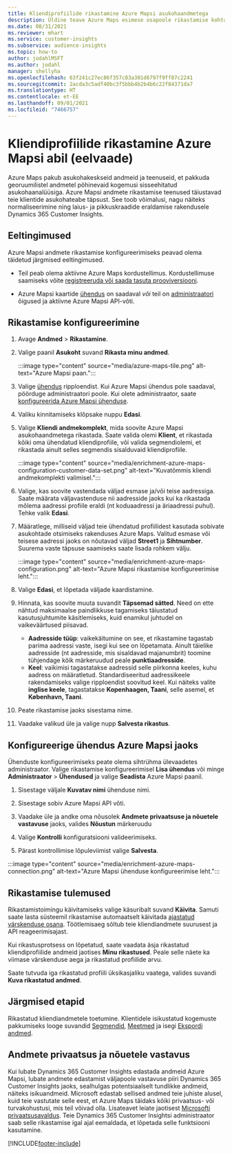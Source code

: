 ```yaml
---
title: Kliendiprofiilide rikastamine Azure Mapsi asukohaandmetega
description: Üldine teave Azure Maps esimese osapoole rikastamise kohta.
ms.date: 08/31/2021
ms.reviewer: mhart
ms.service: customer-insights
ms.subservice: audience-insights
ms.topic: how-to
author: jodahlMSFT
ms.author: jodahl
manager: shellyha
ms.openlocfilehash: 63f241c27ec86f357c83a301d6797f9ff87c2241
ms.sourcegitcommit: 2acda3c5adf40bc3f5bbb4b2b4b6c22f84371da7
ms.translationtype: HT
ms.contentlocale: et-EE
ms.lasthandoff: 09/01/2021
ms.locfileid: "7466757"
---
```

# <a name="enrichment-of-customer-profiles-with-azure-maps-preview"></a>Kliendiprofiilide rikastamine Azure Mapsi abil (eelvaade)

Azure Maps pakub asukohakeskseid andmeid ja teenuseid, et pakkuda georuumilistel andmetel põhinevaid kogemusi sisseehitatud asukohaanalüüsiga. Azure Mapsi andmete rikastamise teenused täiustavad teie klientide asukohateabe täpsust. See toob võimalusi, nagu näiteks normaliseerimine ning laius- ja pikkuskraadide eraldamise rakendusele Dynamics 365 Customer Insights.

## <a name="prerequisites"></a>Eeltingimused

Azure Mapsi andmete rikastamise konfigureerimiseks peavad olema täidetud järgmised eeltingimused.

- Teil peab olema aktiivne Azure Maps kordustellimus. Kordustellimuse saamiseks võite [registreeruda või saada tasuta prooviversiooni](https://azure.microsoft.com/services/azure-maps/).

- Azure Mapsi kaartide [ühendus](connections.md) on saadaval *või* teil on [administraatori](permissions.md#administrator) õigused ja aktiivne Azure Mapsi API-võti.

## <a name="configure-the-enrichment"></a>Rikastamise konfigureerimine

1. Avage **Andmed** > **Rikastamine**. 

1. Valige paanil **Asukoht** suvand **Rikasta minu andmed**.

   :::image type="content" source="media/azure-maps-tile.png" alt-text="Azure Mapsi paan.":::

1. Valige [ühendus](connections.md) ripploendist. Kui Azure Mapsi ühendus pole saadaval, pöörduge administraatori poole. Kui olete administraator, saate [konfigureerida Azure Mapsi ühenduse](#configure-the-connection-for-azure-maps). 

1. Valiku kinnitamiseks klõpsake nuppu **Edasi**.

1. Valige **Kliendi andmekomplekt**, mida soovite Azure Mapsi asukohaandmetega rikastada. Saate valida olemi **Klient**, et rikastada kõiki oma ühendatud kliendiprofiile, või valida segmendiolemi, et rikastada ainult selles segmendis sisalduvaid kliendiprofiile.

    :::image type="content" source="media/enrichment-azure-maps-configuration-customer-data-set.png" alt-text="Kuvatõmmis kliendi andmekomplekti valimisel.":::

1. Valige, kas soovite vastendada väljad esmase ja/või teise aadressiga. Saate määrata väljavastenduse nii aadresside jaoks kui ka rikastada mõlema aadressi profiile eraldi (nt koduaadressi ja äriaadressi puhul). Tehke valik **Edasi**.

1. Määratlege, milliseid väljad teie ühendatud profiilidest kasutada sobivate asukohtade otsimiseks rakenduses Azure Maps. Valitud esmase või teisese aadressi jaoks on nõutavad väljad **Street1** ja **Sihtnumber**. Suurema vaste täpsuse saamiseks saate lisada rohkem välju.

   :::image type="content" source="media/enrichment-azure-maps-configuration.png" alt-text="Azure Mapsi rikastamise konfigureerimise leht.":::

1. Valige **Edasi**, et lõpetada väljade kaardistamine.

1. Hinnata, kas soovite muuta suvandit **Täpsemad sätted**. Need on ette nähtud maksimaalse paindlikkuse tagamiseks täiustatud kasutusjuhtumite käsitlemiseks, kuid enamikul juhtudel on vaikeväärtused piisavad.
   - **Aadresside tüüp**: vaikekäitumine on see, et rikastamine tagastab parima aadressi vaste, isegi kui see on lõpetamata. Ainult täielike aadresside (nt aadresside, mis sisaldavad majanumbrit) toomine tühjendage kõik märkeruudud peale **punktiaadresside**. 
   - **Keel**: vaikimisi tagastatakse aadressid selle piirkonna keeles, kuhu aadress on määratletud. Standardiseeritud aadressikeele rakendamiseks valige ripploendist soovitud keel. Kui näiteks valite **inglise keele**, tagastatakse **Kopenhaagen, Taani**, selle asemel, et **København, Taani**.

1. Peate rikastamise jaoks sisestama nime.

1. Vaadake valikud üle ja valige nupp **Salvesta rikastus**.

## <a name="configure-the-connection-for-azure-maps"></a>Konfigureerige ühendus Azure Mapsi jaoks

Ühenduste konfigureerimiseks peate olema sihtrühma ülevaadetes administraator. Valige rikastamise konfigureerimisel **Lisa ühendus** või minge **Administraator** > **Ühendused** ja valige **Seadista** Azure Mapsi paanil.

1. Sisestage väljale **Kuvatav nimi** ühenduse nimi.

1. Sisestage sobiv Azure Mapsi API võti.

1. Vaadake üle ja andke oma nõusolek **Andmete privaatsuse ja nõuetele vastavuse** jaoks, valides **Nõustun** märkeruudu

1. Valige **Kontrolli** konfiguratsiooni valideerimiseks.

1. Pärast kontrollimise lõpuleviimist valige **Salvesta**.

:::image type="content" source="media/enrichment-azure-maps-connection.png" alt-text="Azure Mapsi ühenduse konfigureerimise leht.":::

## <a name="enrichment-results"></a>Rikastamise tulemused

Rikastamistoimingu käivitamiseks valige käsuribalt suvand **Käivita**. Samuti saate lasta süsteemil rikastamise automaatselt käivitada [ajastatud värskenduse osana](system.md#schedule-tab). Töötlemisaeg sõltub teie kliendiandmete suurusest ja API reageerimisajast.

Kui rikastusprotsess on lõpetatud, saate vaadata äsja rikastatud kliendiprofiilide andmeid jaotises **Minu rikastused**. Peale selle näete ka viimase värskenduse aega ja rikastatud profiilide arvu.

Saate tutvuda iga rikastatud profiili üksikasjaliku vaatega, valides suvandi **Kuva rikastatud andmed**.

## <a name="next-steps"></a>Järgmised etapid

Rikastatud kliendiandmetele toetumine. Klientidele isikustatud kogemuste pakkumiseks looge suvandid [Segmendid](segments.md), [Meetmed](measures.md) ja isegi [Ekspordi andmed](export-destinations.md).

## <a name="data-privacy-and-compliance"></a>Andmete privaatsus ja nõuetele vastavus

Kui lubate Dynamics 365 Customer Insights edastada andmeid Azure Mapsi, lubate andmete edastamist väljapoole vastavuse piiri Dynamics 365 Customer Insights jaoks, sealhulgas potentsiaalselt tundlikke andmeid, näiteks isikuandmeid. Microsoft edastab sellised andmed teie juhiste alusel, kuid teie vastutate selle eest, et Azure Maps täidaks kõiki privaatsus- või turvakohustusi, mis teil võivad olla. Lisateavet leiate jaotisest [Microsofti privaatsusavaldus](https://go.microsoft.com/fwlink/?linkid=396732).
Teie Dynamics 365 Customer Insightsi administraator saab selle rikastamise igal ajal eemaldada, et lõpetada selle funktsiooni kasutamine.

[!INCLUDE[footer-include](../includes/footer-banner.md)]
